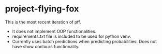 # project-flying-fox

This is the most recent iteration of pff. 
* It does not implement OOP functionalities.
* requirements.txt file is included to be used for python venv.
* Currently uses batch predictions when predicting probabilities. Does not have show contours functionality.
